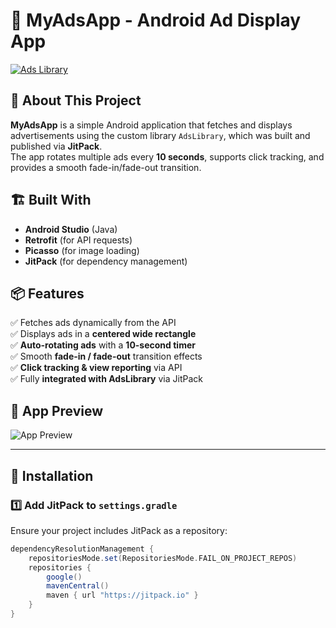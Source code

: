 # 📢 MyAdsApp - Android Ad Display App  

[![Ads Library](https://your-image-link-here.jpg)](https://your-github-repo-link)

## 🎯 About This Project  
**MyAdsApp** is a simple Android application that fetches and displays advertisements using the custom library `AdsLibrary`, which was built and published via **JitPack**.  
The app rotates multiple ads every **10 seconds**, supports click tracking, and provides a smooth fade-in/fade-out transition.

## 🏗️ Built With
- **Android Studio** (Java)
- **Retrofit** (for API requests)
- **Picasso** (for image loading)
- **JitPack** (for dependency management)

## 📦 Features  
✅ Fetches ads dynamically from the API  
✅ Displays ads in a **centered wide rectangle**  
✅ **Auto-rotating ads** with a **10-second timer**  
✅ Smooth **fade-in / fade-out** transition effects  
✅ **Click tracking & view reporting** via API  
✅ Fully **integrated with AdsLibrary** via JitPack  

## 📸 App Preview  
![App Preview](https://your-image-link-here.jpg)  

---

## 🔧 Installation  

### 1️⃣ Add JitPack to `settings.gradle`
Ensure your project includes JitPack as a repository:
```gradle
dependencyResolutionManagement {
    repositoriesMode.set(RepositoriesMode.FAIL_ON_PROJECT_REPOS)
    repositories {
        google()
        mavenCentral()
        maven { url "https://jitpack.io" }
    }
}
